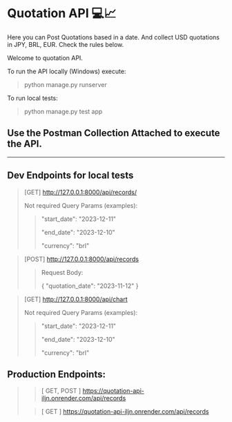 # Quotation API 💻📈

Here you can Post Quotations based in a date. And collect USD quotations in JPY, BRL, EUR.
Check the rules below.

Welcome to quotation API.

To run the API locally
(Windows) execute:
>python manage.py runserver

To run local tests:
>python manage.py test app

## Use the Postman Collection Attached to execute the API.

***
## Dev Endpoints for local tests

>[GET] http://127.0.0.1:8000/api/records/
>
> Not required Query Params (examples):
>>"start_date": "2023-12-11"
>>
>>  "end_date": "2023-12-10"
>>
>>  "currency": "brl"
 
> [POST] http://127.0.0.1:8000/api/records
>>
>>Request Body:
>>
>>{ "quotation_date": "2023-11-12" }

> [GET] http://127.0.0.1:8000/api/chart
>
> Not required Query Params (examples):
>>"start_date": "2023-12-11"
>>
>>  "end_date": "2023-12-10"
>>
>>  "currency": "brl"

## Production Endpoints:
>> [ GET, POST ]  https://quotation-api-iljn.onrender.com/api/records
>
>> [ GET ]  https://quotation-api-iljn.onrender.com/api/records
